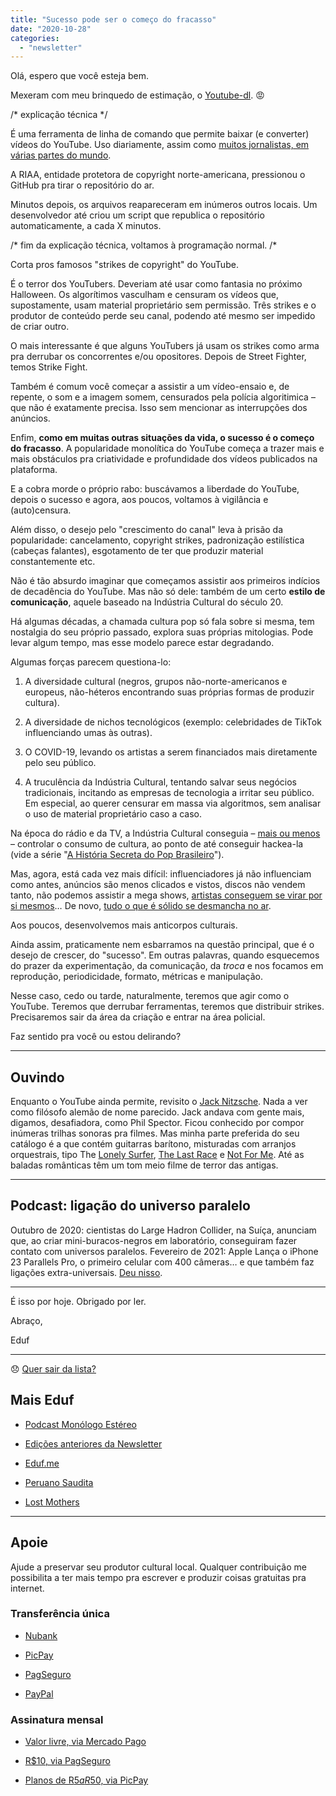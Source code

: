 ```yaml
---
title: "Sucesso pode ser o começo do fracasso"
date: "2020-10-28"
categories: 
  - "newsletter"
---
```


Olá, espero que você esteja bem.

Mexeram com meu brinquedo de estimação, o [Youtube-dl](https://youtube-dl.org/). 😡

/\* explicação técnica \*/

É uma ferramenta de linha de comando que permite baixar (e converter) vídeos do YouTube. Uso diariamente, assim como [muitos jornalistas, em várias partes do mundo](https://freedom.press/news/riaa-github-youtube-dl-journalist-tool/).

A RIAA, entidade protetora de copyright norte-americana, pressionou o GitHub pra tirar o repositório do ar.

Minutos depois, os arquivos reapareceram em inúmeros outros locais. Um desenvolvedor até criou um script que republica o repositório automaticamente, a cada X minutos.

/\* fim da explicação técnica, voltamos à programação normal. /\*

Corta pros famosos "strikes de copyright" do YouTube.

É o terror dos YouTubers. Deveriam até usar como fantasia no próximo Halloween. Os algorítimos vasculham e censuram os vídeos que, supostamente, usam material proprietário sem permissão. Três strikes e o produtor de conteúdo perde seu canal, podendo até mesmo ser impedido de criar outro.

O mais interessante é que alguns YouTubers já usam os strikes como arma pra derrubar os concorrentes e/ou opositores. Depois de Street Fighter, temos Strike Fight.

Também é comum você começar a assistir a um vídeo-ensaio e, de repente, o som e a imagem somem, censurados pela polícia algoritimica – que não é exatamente precisa. Isso sem mencionar as interrupções dos anúncios.

Enfim, **como em muitas outras situações da vida, o sucesso é o começo do fracasso**. A popularidade monolítica do YouTube começa a trazer mais e mais obstáculos pra criatividade e profundidade dos vídeos publicados na plataforma.

E a cobra morde o próprio rabo: buscávamos a liberdade do YouTube, depois o sucesso e agora, aos poucos, voltamos à vigilância e (auto)censura.

Além disso, o desejo pelo "crescimento do canal" leva à prisão da popularidade: cancelamento, copyright strikes, padronização estilística (cabeças falantes), esgotamento de ter que produzir material constantemente etc.

Não é tão absurdo imaginar que começamos assistir aos primeiros indícios de decadência do YouTube. Mas não só dele: também de um certo **estilo de comunicação**, aquele baseado na Indústria Cultural do século 20.

Há algumas décadas, a chamada cultura pop só fala sobre si mesma, tem nostalgia do seu próprio passado, explora suas próprias mitologias. Pode levar algum tempo, mas esse modelo parece estar degradando.

Algumas forças parecem questiona-lo:

1. A diversidade cultural (negros, grupos não-norte-americanos e europeus, não-héteros encontrando suas próprias formas de produzir cultura).
    
2. A diversidade de nichos tecnológicos (exemplo: celebridades de TikTok influenciando umas às outras).
    
3. O COVID-19, levando os artistas a serem financiados mais diretamente pelo seu público.
    
4. A truculência da Indústria Cultural, tentando salvar seus negócios tradicionais, incitando as empresas de tecnologia a irritar seu público. Em especial, ao querer censurar em massa via algoritmos, sem analisar o uso de material proprietário caso a caso.
    

Na época do rádio e da TV, a Indústria Cultural conseguia – [mais ou menos](https://www.estantevirtual.com.br/livros/frederic-martel/mainstream-a-guerra-global-das-midias-e-das-culturas/2982645036) – controlar o consumo de cultura, ao ponto de até conseguir hackea-la (vide a série "[A História Secreta do Pop Brasileiro](https://www.primevideo.com/detail/Hist%C3%B3ria-Secreta-do-Pop-Brasileiro/0GI1CTAAYVHTHQ9BP7I6A5D1DI)").

Mas, agora, está cada vez mais difícil: influenciadores já não influenciam como antes, anúncios são menos clicados e vistos, discos não vendem tanto, não podemos assistir a mega shows, [artistas conseguem se virar por si mesmos](https://www.kickstarter.com/projects/doctorow/attack-surface-audiobook-for-the-third-little-brother-book)… De novo, [tudo o que é sólido se desmancha no ar](https://pt.wikipedia.org/wiki/Tudo_que_%C3%89_S%C3%B3lido_Desmancha_no_Ar).

Aos poucos, desenvolvemos mais anticorpos culturais.

Ainda assim, praticamente nem esbarramos na questão principal, que é o desejo de crescer, do "sucesso". Em outras palavras, quando esquecemos do prazer da experimentação, da comunicação, da _troca_ e nos focamos em reprodução, periodicidade, formato, métricas e manipulação.

Nesse caso, cedo ou tarde, naturalmente, teremos que agir como o YouTube. Teremos que derrubar ferramentas, teremos que distribuir strikes. Precisaremos sair da área da criação e entrar na área policial.

Faz sentido pra você ou estou delirando?

* * *

## Ouvindo

Enquanto o YouTube ainda permite, revisito o [Jack Nitzsche](https://en.wikipedia.org/wiki/Jack_Nitzsche). Nada a ver como filósofo alemão de nome parecido. Jack andava com gente mais, digamos, desafiadora, como Phil Spector. Ficou conhecido por compor inúmeras trilhas sonoras pra filmes. Mas minha parte preferida do seu catálogo é a que contém guitarras barítono, misturadas com arranjos orquestrais, tipo The [Lonely Surfer](https://www.youtube.com/watch?v=1o_5z6-OIPY), [The Last Race](https://youtu.be/JjUr7g0KWOY) e [Not For Me](https://www.youtube.com/watch?v=ylDrEBsBKvk). Até as baladas românticas têm um tom meio filme de terror das antigas.

* * *

## Podcast: ligação do universo paralelo

Outubro de 2020: cientistas do Large Hadron Collider, na Suíça, anunciam que, ao criar mini-buracos-negros em laboratório, conseguiram fazer contato com universos paralelos. Fevereiro de 2021: Apple Lança o iPhone 23 Parallels Pro, o primeiro celular com 400 câmeras… e que também faz ligações extra-universais. [Deu nisso](https://eduf.me/ligacao-do-universo-paralelo/).

* * *

É isso por hoje. Obrigado por ler.

Abraço,

Eduf

* * *

😞 [Quer sair da lista?](https://email.mg2.substack.com/c/eJxVkVuPqjAUhX8NvB3SlovwwIOjB4fJUTMTx9sLKe0Gq9AyUET89VP16SRNuru6d1ezPkY1lKod40Z12u47aDPBY4xcP0QBsnnscRz6oS26rGgBaiqqWLc92E2fV4JRLZR8TIRBEE3sUzxByHcL5HrYB5ZPgEaFP8l5SBHOTYuZMz4Z7bkAySCGK7SjkmBX8UnrprPcqUUSs4D3hdP1eacpuzhM1Uaj7OFmCi46mleQPb9juUmjOKOdtty5RQKtLiBNCeMHZmQ77kl1Sc_qtpwv8Xo-JcvZINgiuvMkao6zNFhvprfVprz9m300h_2nWJ__4vWmRKvNN17eL11aV3c2pkEq3_BBIG91PvirMe1SuTJno9dfDSOJyBfb4rjDJ7obRPHp_NTvDDMpvHnyg7zFn2sQ7d9C73r93nlHOvsazu42Re_lkChbxAQRhEISYJ_4buRgB_f5QKnXEKEsD9Ul-S8Mu41NQLTlqoBWUsnhZrrKRxzPawMnM3vdS6HHDOQjLf7ipl-knxj02EAsYegq0Bral2hgRgj7IbaNI1fmTfkwK34BCOS7Zw)

## **Mais Eduf**

- [Podcast Monólogo Estéreo](https://anchor.fm/monoestereo)
    
- [Edições anteriores da Newsletter](https://eduf.substack.com/)
    
- [Eduf.me](https://eduf.me/)
    
- [Peruano Saudita](https://soundcloud.com/eduf/sets/peruano-saudita-hom-nimo)
    
- [Lost Mothers](https://soundcloud.com/eduf/sets/lost-mothers)
    

* * *

## **Apoie**

Ajude a preservar seu produtor cultural local. Qualquer contribuição me possibilita a ter mais tempo pra escrever e produzir coisas gratuitas pra internet.

### **Transferência única**

- [Nubank](https://nubank.com.br/pagar/1ezff9/Zqnh6gcXu8)
    
- [PicPay](https://picpay.me/eduardo.fernandes.silva29)
    
- [PagSeguro](https://pag.ae/7WpAsQ2sR)
    
- [PayPal](https://www.paypal.com/cgi-bin/webscr?cmd=_s-xclick&hosted_button_id=V754DZ6ZKC4PU&source=url)
    

### **Assinatura mensal**

- [Valor livre, via Mercado Pago](http://mpago.la/1RSa3aa)
    
- [R$10, via PagSeguro](http://pag.ae/7WpCa_xxS)
    
- [Planos de R$5 a R$50, via PicPay](https://picpay.me/edufeduf)
